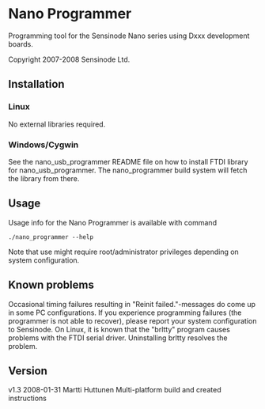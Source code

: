 # Nano Programmer

Programming tool for the Sensinode Nano series using Dxxx development boards.

Copyright 2007-2008 Sensinode Ltd.

## Installation

### Linux

No external libraries required.

### Windows/Cygwin

See the nano_usb_programmer README file on how to install FTDI library
for nano_usb_programmer. The nano_programmer build system will fetch
the library from there.

## Usage

Usage info for the Nano Programmer is available with command

    ./nano_programmer --help

Note that use might require root/administrator privileges
 depending on system configuration.

## Known problems

Occasional timing failures resulting in "Reinit failed."-messages do come
up in some PC configurations. If you experience programming failures (the programmer
is not able to recover), please report your system configuration to Sensinode.
On Linux, it is known that the "brltty" program causes problems with the FTDI
serial driver. Uninstalling brltty resolves the problem.

## Version

v1.3 2008-01-31 Martti Huttunen	 Multi-platform build and created instructions
